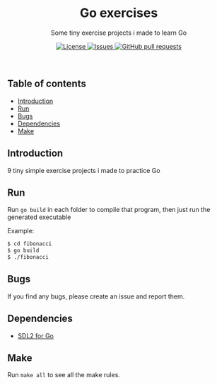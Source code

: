 <p align="center">
	<h1 align="center">Go exercises</h2>
	<p align="center">Some tiny exercise projects i made to learn Go</p>
</p>
<p align="center">
	<a href="./LICENSE">
		<img alt="License" src="https://img.shields.io/badge/license-GPL-blue?color=7aca00"/>
	</a>
	<a href="https://github.com/LordOfTrident/go-exercises/issues">
		<img alt="Issues" src="https://img.shields.io/github/issues/LordOfTrident/go-exercises?color=0088ff"/>
	</a>
	<a href="https://github.com/LordOfTrident/go-exercises/pulls">
		<img alt="GitHub pull requests" src="https://img.shields.io/github/issues-pr/LordOfTrident/go-exercises?color=0088ff"/>
	</a>
	<br><br><br>
</p>

## Table of contents
* [Introduction](#introduction)
* [Run](#run)
* [Bugs](#bugs)
* [Dependencies](#dependencies)
* [Make](#make)

## Introduction
9 tiny simple exercise projects i made to practice Go

## Run
Run `go build` in each folder to compile that program, then just run the generated executable

Example:
```sh
$ cd fibonacci
$ go build
$ ./fibonacci
```

## Bugs
If you find any bugs, please create an issue and report them.

## Dependencies
- [SDL2 for Go](https://github.com/veandco/go-sdl2)

## Make
Run `make all` to see all the make rules.
